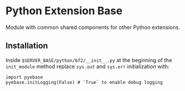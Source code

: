 # Python Extension Base

Module with common shared components for other Python extensions.

## Installation

Inside `$SERVER_BASE/python/bf2/__init__.py` at the beginning of the `init_module` method replace `sys.out` and `sys.err` initialization with:

    import pyebase
    pyebase.initLogging(False) # `True` to enable debug logging
